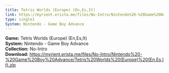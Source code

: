 ```yaml
---
title: Tetris Worlds (Europe) (En,Es,It)
link: https://myrient.erista.me/files/No-Intro/Nintendo%20-%20Game%20Boy%20Advance/Tetris%20Worlds%20(Europe)%20(En,Es,It).zip
type: single1
System: Nintendo - Game Boy Advance
---
```

<b>Game:</b> Tetris Worlds (Europe) (En,Es,It)<br>
<b>System:</b> Nintendo - Game Boy Advance<br>
<b>Collection:</b> No-Intro<br>
<b>Download:</b> https://myrient.erista.me/files/No-Intro/Nintendo%20-%20Game%20Boy%20Advance/Tetris%20Worlds%20(Europe)%20(En,Es,It).zip